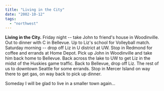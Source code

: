 ```yaml
---
title: "Living in the City"
date: "2002-10-12"
tags: 
  - "northwest"
---
```


**Living in the City.** Friday night -- take John to friend's house in Woodinville. Out to dinner with C in Bellevue. Up to Liz's school for Volleyball match. Saturday morning -- drop off Liz in U district at UW. Stop in Redmond for coffee and errands at Home Depot. Pick up John in Woodinville and take him back home to Bellevue. Back across the lake to UW to get Liz in the midst of the Huskies game traffic. Back to Bellevue, drop off Liz. The rest of us to downtown Seattle for some errands. Stop in Mercer Island on way there to get gas, on way back to pick up dinner.

Someday I will be glad to live in a smaller town again...
